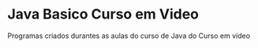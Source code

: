 # Java Basico Curso em Video
 Programas criados durantes as aulas do curso de Java do Curso em vídeo
